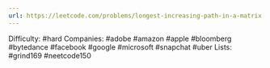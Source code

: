 ```yaml
---
url: https://leetcode.com/problems/longest-increasing-path-in-a-matrix
---
```


Difficulty: #hard
Companies: #adobe #amazon #apple #bloomberg #bytedance #facebook #google #microsoft #snapchat #uber
Lists: #grind169 #neetcode150
